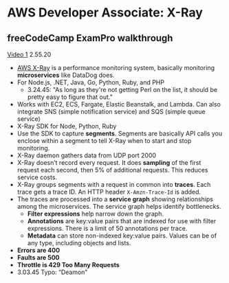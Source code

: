 # AWS Developer Associate: X-Ray

## freeCodeCamp ExamPro walkthrough

[Video 1](https://youtu.be/RrKRN9zRBWs) 2.55.20

- [AWS X-Ray](https://aws.amazon.com/xray/) is a performance monitoring system, basically monitoring **microservices** like DataDog does.
- For Node.js, .NET, Java, Go, Python, Ruby, and PHP
  - 3.24.45: "As long as they're not getting Perl on the list, it should be pretty easy to figure that out."
- Works with EC2, ECS, Fargate, Elastic Beanstalk, and Lambda. Can also integrate SNS (simple notification service) and SQS (simple queue service)
- X-Ray SDK for Node, Python, Ruby
- Use the SDK to capture **segments**. Segments are basically API calls you enclose within a segment to tell X-Ray when to start and stop monitoring.
- X-Ray daemon gathers data from UDP port 2000
- X-Ray doesn’t record every request. It does **sampling** of the first request each second, then 5% of additional requests. This reduces service costs.
- X-Ray groups segments with a request in common into **traces**. Each trace gets a trace ID. An HTTP header `X-Amzn-Trace-Id` is added.
- The traces are processed into a **service graph** showing relationships among the microservices. The service graph helps identify bottlenecks.
  - **Filter expressions** help narrow down the graph.
  - **Annotations** are key:value pairs that are indexed for use with filter expressions. There is a limit of 50 annotations per trace.
  - **Metadata** can store non-indexed key:value pairs. Values can be of any type, including objects and lists.
- **Errors are 400**
- **Faults are 500**
- **Throttle is 429 Too Many Requests**
- 3.03.45 Typo: “Deamon”
